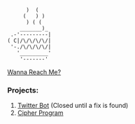 ```
      )  (
     (   ) )
      ) ( (
    _______)_
 .-'---------|  
( C|/\/\/\/\/|
 '-./\/\/\/\/|
   '_________'
    '-------'
```
[Wanna Reach Me?](https://solo.to/yen)
### Projects: 
1. [Twitter Bot](https://github.com/User25514/TwitterAutomation) (Closed until a fix is found)
2. [Cipher Program](https://github.com/User25514/Cipher)
